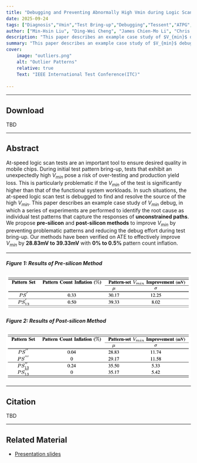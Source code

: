 ```yaml
---
title: "Debugging and Preventing Abnormally High Vmin during Logic Scan Test Bring-up" 
date: 2025-09-24
tags: ["Diagnosis","Vmin","Test Bring-up","Debugging","Tessent","ATPG","At-speed Test","Transition Delay Fault", "Over-testing", "Unconstrained Paths"]
author: ["Min-Hsin Liu", "Ding-Wei Cheng", "James Chien-Mo Li", "Chris Nigh","Szu Huat Goh", "Mason Chern", "Bing-Han Hsieh","Subhadip Kundu"]
description: "This paper describes an example case study of $V_{min}$ debug, in which a series of experiments are performed to identify the root cause as individual test patterns that capture the responses of unconstrained paths. Two individual methods are proposed to prevent test patterns from capturing those responses. Published in the International Test Conference(ITC), 2025." 
summary: "This paper describes an example case study of $V_{min}$ debug, in which a series of experiments are performed to identify the root cause as individual test patterns that capture the responses of unconstrained paths. Two individual methods are proposed to prevent test patterns from capturing those responses." 
cover:
    image: "outliers.png"
    alt: "Outlier Patterns"
    relative: true
    Text: "IEEE International Test Conference(ITC)"

---
```


---

## Download
TBD
<!-- + [IEEE Link](??) -->

---

## Abstract

At-speed logic scan tests are an important tool to ensure desired quality in mobile chips. During initial test pattern bring-up, tests that exhibit an unexpectedly high $V_{min}$ pose a risk of over-testing and production yield loss. This is particularly problematic if the $V_{min}$ of the test is significantly higher than that of the functional system workloads. In such situations, the at-speed logic scan test is debugged to find and resolve the source of the high $V_{min}$. This paper describes an example case study of $V_{min}$ debug, in which a series of experiments are performed to identify the root cause as individual test patterns that capture the responses of **unconstrained paths**. We propose **pre-silicon** and **post-silicon methods** to improve $V_{min}$ by preventing problematic patterns and reducing the debug effort during test bring-up. Our methods have been verified on ATE to effectively improve $V_{min}$ by **28.83mV to 39.33mV** with **0% to 0.5%** pattern count inflation.

---

##### Figure 1: Results of Pre-silicon Method

![](presilicon.png)

##### Figure 2: Results of Post-silicon Method

![](postsilicon.png)

---

## Citation
TBD
<!-- Prinzel, Florianus, and Moritz-Maria von Igelfeld. 2004. "The Finer Points of Sausage Dogs." *Journal of Canine Science* 43 (2): 89–109. http://www.alexandermccallsmith.com/book/the-finer-points-of-sausage-dogs. -->

<!-- ```BibTeX
@article{PI04,
author = {Florianus Prinzel and Moritz-Maria von Igelfeld},
year = {2004},
title ={The Finer Points of Sausage Dogs},
journal = {Journal of Canine Science},
volume = {43},
number = {2},
pages = {89--109},
url = {http://www.alexandermccallsmith.com/book/the-finer-points-of-sausage-dogs}}
``` -->

---

## Related Material

+ [Presentation slides](SGM_LMH_static.pdf)
